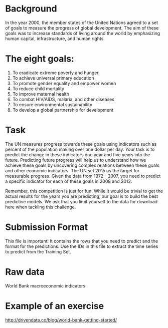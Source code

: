 # Background

In the year 2000, the member states of the United Nations agreed to a set of goals to measure the progress of global development. The aim of these goals was to increase standards of living around the world by emphasizing human capital, infrastructure, and human rights.

# The eight goals:

1. To eradicate extreme poverty and hunger
2. To achieve universal primary education
3. To promote gender equality and empower women
4. To reduce child mortality
5. To improve maternal health
6. To combat HIV/AIDS, malaria, and other diseases
7. To ensure environmental sustainability
8. To develop a global partnership for development

# Task

The UN measures progress towards these goals using indicators such as percent of the population making over one dollar per day. Your task is to predict the change in these indicators one year and five years into the future. Predicting future progress will help us to understand how we achieve these goals by uncovering complex relations between these goals and other economic indicators. The UN set 2015 as the target for measurable progress. Given the data from 1972 - 2007, you need to predict a specific indicator for each of these goals in 2008 and 2012.

Remember, this competition is just for fun. While it would be trivial to get the actual results for the years you are predicting, our goal is to build the best predictive models. We ask that you limit yourself to the data for download here when tackling this challenge.

# Submission Format

This file is important! It contains the rows that you need to predict and the format for the predictions. Use the IDs in this file to extract the time series to predict from the Training Set.

# Raw data

 World Bank macroeconomic indicators

# Example of an exercise

http://drivendata.co/blog/world-bank-getting-started/
